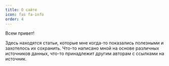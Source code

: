 ```yaml
---
title: О сайте
icon: fas fa-info
order: 4
---
```


Всем привет!

Здесь находятся статьи, которые мне когда-то показались полезными и захотелось их сохранить.
Что-то написано мной на основе различных источников данных, что-то принадлежит другим авторам с ссылками на источник.

